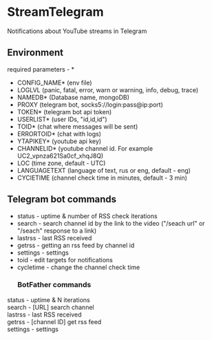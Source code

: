 # StreamTelegram
Notifications about YouTube streams in Telegram
## Environment
required parameters - *
* CONFIG_NAME* (env file)
* LOGLVL (panic, fatal, error, warn or warning, info, debug, trace)
* NAMEDB* (Database name, mongoDB)
* PROXY (telegram bot, socks5://login:pass@ip:port)
* TOKEN* (telegram bot api token)
* USERLIST* (user IDs, "id,id,id")
* TOID* (chat where messages will be sent)
* ERRORTOID* (chat with logs)
* YTAPIKEY* (youtube api key)
* CHANNELID* (youtube channel id. For example UC2_vpnza621Sa0cf_xhqJ8Q)
* LOC (time zone, default - UTC)
* LANGUAGETEXT (language of text, rus or eng, default - eng)
* CYClETIME (channel check time in minutes, default - 3 min)
## Telegram bot commands
* status - uptime & number of RSS check iterations
* search - search channel id by the link to the video ("/seach url" or "/seach" response to a link)
* lastrss - last RSS received
* getrss - getting an rss feed by channel id
* settings - settings
* toid - edit targets for notifications 
* cycletime - change the channel check time
  ### BotFather commands
status - uptime & N iterations  
search - [URL] search channel  
lastrss - last RSS received  
getrss - [channel ID] get rss feed  
settings - settings
